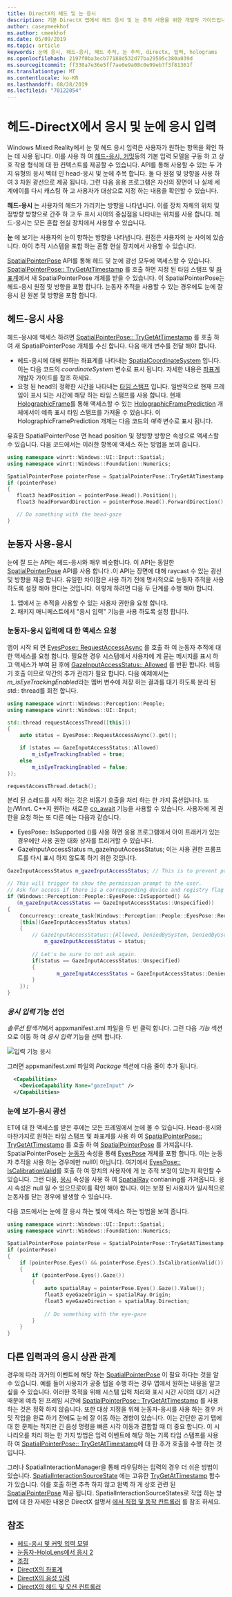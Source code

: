 ```yaml
---
title: DirectX의 헤드 및 눈 응시
description: 기본 DirectX 앱에서 헤드 응시 및 눈 추적 사용을 위한 개발자 가이드입니다.
author: caseymeekhof
ms.author: cmeekhof
ms.date: 05/09/2019
ms.topic: article
keywords: 눈에 응시, 헤드-응시, 헤드 추적, 눈 추적, directx, 입력, holograms
ms.openlocfilehash: 2197f0ba3ecb77188d532d77ba29595c380a039d
ms.sourcegitcommit: ff330a7e36e5ff7ae0e9a08c0e99eb7f3f81361f
ms.translationtype: MT
ms.contentlocale: ko-KR
ms.lasthandoff: 08/28/2019
ms.locfileid: "70122054"
---
```

# <a name="head-gaze-and-eye-gaze-input-in-directx"></a>헤드-DirectX에서 응시 및 눈에 응시 입력

Windows Mixed Reality에서 눈 및 헤드 응시 입력은 사용자가 원하는 항목을 확인 하는 데 사용 됩니다. 이를 사용 하 여 [헤드-응시, 커밋](gaze-and-commit.md)등의 기본 입력 모델을 구동 하 고 상호 작용 형식에 대 한 컨텍스트를 제공할 수 있습니다. API를 통해 사용할 수 있는 두 가지 유형의 응시 벡터 인 head-응시 및 눈에 주목 합니다.  둘 다 원점 및 방향을 사용 하 여 3 차원 광선으로 제공 됩니다. 그런 다음 응용 프로그램은 자신의 장면이 나 실제 세계에이를 다시 캐스팅 하 고 사용자가 대상으로 지정 하는 내용을 확인할 수 있습니다.

**헤드-응시** 는 사용자의 헤드가 가리키는 방향을 나타냅니다. 이를 장치 자체의 위치 및 정방향 방향으로 간주 하 고 두 표시 사이의 중심점을 나타내는 위치를 사용 합니다. 헤드-응시는 모든 혼합 현실 장치에서 사용할 수 있습니다.

**눈** 에 보기는 사용자의 눈이 향하는 방향을 나타냅니다. 원점은 사용자의 눈 사이에 있습니다.  아이 추적 시스템을 포함 하는 혼합 현실 장치에서 사용할 수 있습니다.

[SpatialPointerPose](https://docs.microsoft.com/en-us/uwp/api/Windows.UI.Input.Spatial.SpatialPointerPose) API를 통해 헤드 및 눈에 광선 모두에 액세스할 수 있습니다. [SpatialPointerPose:: TryGetAtTimestamp](https://docs.microsoft.com/en-us/uwp/api/windows.ui.input.spatial.spatialpointerpose.trygetattimestamp) 를 호출 하면 지정 된 타임 스탬프 및 [좌표계](coordinate-systems-in-directx.md)에서 새 SpatialPointerPose 개체를 받을 수 있습니다. 이 SpatialPointerPose는 헤드-응시 원점 및 방향을 포함 합니다. 눈동자 추적을 사용할 수 있는 경우에도 눈에 잘 응시 된 원본 및 방향을 포함 합니다.

## <a name="using-head-gaze"></a>헤드-응시 사용

헤드-응시에 액세스 하려면 [SpatialPointerPose:: TryGetAtTimestamp](https://docs.microsoft.com/en-us/uwp/api/windows.ui.input.spatial.spatialpointerpose.trygetattimestamp) 를 호출 하 여 새 SpatialPointerPose 개체를 수신 합니다. 다음 매개 변수를 전달 해야 합니다.
 - 헤드-응시에 대해 원하는 좌표계를 나타내는 [SpatialCoordinateSystem](https://docs.microsoft.com/en-us/uwp/api/windows.perception.spatial.spatialcoordinatesystem) 입니다. 이는 다음 코드의 *coordinateSystem* 변수로 표시 됩니다. 자세한 내용은 [좌표계](coordinate-systems-in-directx.md) 개발자 가이드를 참조 하세요.
 - 요청 된 head의 정확한 시간을 나타내는 [타임 스탬프](https://docs.microsoft.com/en-us/uwp/api/windows.graphics.holographic.holographicframeprediction.timestamp#Windows_Graphics_Holographic_HolographicFramePrediction_Timestamp) 입니다.  일반적으로 현재 프레임이 표시 되는 시간에 해당 하는 타임 스탬프를 사용 합니다. 현재 [HolographicFrame](https://docs.microsoft.com/en-us/uwp/api/windows.graphics.holographic.holographicframe)를 통해 액세스할 수 있는 [HolographicFramePrediction](https://docs.microsoft.com/en-us/uwp/api/Windows.Graphics.Holographic.HolographicFramePrediction) 개체에서이 예측 표시 타임 스탬프를 가져올 수 있습니다.  이 HolographicFramePrediction 개체는 다음 코드의 *예측* 변수로 표시 됩니다.

 유효한 SpatialPointerPose 면 head position 및 정방향 방향은 속성으로 액세스할 수 있습니다.  다음 코드에서는 이러한 항목에 액세스 하는 방법을 보여 줍니다.

 ```cpp
using namespace winrt::Windows::UI::Input::Spatial;
using namespace winrt::Windows::Foundation::Numerics;

SpatialPointerPose pointerPose = SpatialPointerPose::TryGetAtTimestamp(coordinateSystem, prediction.Timestamp());
if (pointerPose)
{
    float3 headPosition = pointerPose.Head().Position();
    float3 headForwardDirection = pointerPose.Head().ForwardDirection();

    // Do something with the head-gaze
}
```

## <a name="using-eye-gaze"></a>눈동자 사용-응시

눈에 잘 드는 API는 헤드-응시와 매우 비슷합니다.  이 API는 동일한 [SpatialPointerPose](https://docs.microsoft.com/en-us/uwp/api/Windows.UI.Input.Spatial.SpatialPointerPose) API를 사용 합니다 .이 API는 장면에 대해 raycast 수 있는 광선 및 방향을 제공 합니다.  유일한 차이점은 사용 하기 전에 명시적으로 눈동자 추적을 사용 하도록 설정 해야 한다는 것입니다. 이렇게 하려면 다음 두 단계를 수행 해야 합니다.
1. 앱에서 눈 추적을 사용할 수 있는 사용자 권한을 요청 합니다.
2. 패키지 매니페스트에서 "응시 입력" 기능을 사용 하도록 설정 합니다.

### <a name="requesting-access-to-eye-gaze-input"></a>눈동자-응시 입력에 대 한 액세스 요청
앱이 시작 되 면 [EyesPose:: RequestAccessAsync](https://docs.microsoft.com/en-us/uwp/api/windows.perception.people.eyespose.requestaccessasync#Windows_Perception_People_EyesPose_RequestAccessAsync) 를 호출 하 여 눈동자 추적에 대 한 액세스를 요청 합니다. 필요한 경우 시스템에서 사용자에 게 묻는 메시지를 표시 하 고 액세스가 부여 된 후에 [GazeInputAccessStatus:: Allowed](https://docs.microsoft.com/en-us/uwp/api/windows.ui.input.gazeinputaccessstatus) 를 반환 합니다. 비동기 호출 이므로 약간의 추가 관리가 필요 합니다. 다음 예제에서는 *m_isEyeTrackingEnabled*라는 멤버 변수에 저장 하는 결과를 대기 하도록 분리 된 std:: thread를 회전 합니다.

```cpp
using namespace winrt::Windows::Perception::People;
using namespace winrt::Windows::UI::Input;

std::thread requestAccessThread([this]()
{
    auto status = EyesPose::RequestAccessAsync().get();

    if (status == GazeInputAccessStatus::Allowed)
        m_isEyeTrackingEnabled = true;
    else
        m_isEyeTrackingEnabled = false;
});

requestAccessThread.detach();

```
분리 된 스레드를 시작 하는 것은 비동기 호출을 처리 하는 한 가지 옵션입니다.  또는/Winrt. C++지 원하는 새로운 [co_await](https://docs.microsoft.com/en-us/windows/uwp/cpp-and-winrt-apis/concurrency) 기능을 사용할 수 있습니다.
사용자에 게 권한을 요청 하는 또 다른 예는 다음과 같습니다.
-   EyesPose:: IsSupported ()를 사용 하면 응용 프로그램에서 아이 트래커가 있는 경우에만 사용 권한 대화 상자를 트리거할 수 있습니다.
-   GazeInputAccessStatus m_gazeInputAccessStatus; 이는 사용 권한 프롬프트를 다시 표시 하지 않도록 하기 위한 것입니다.

```cpp
GazeInputAccessStatus m_gazeInputAccessStatus; // This is to prevent popping up the permission prompt over and over again.

// This will trigger to show the permission prompt to the user.
// Ask for access if there is a corresponding device and registry flag did not disable it.
if (Windows::Perception::People::EyesPose::IsSupported() &&
   (m_gazeInputAccessStatus == GazeInputAccessStatus::Unspecified))
{ 
    Concurrency::create_task(Windows::Perception::People::EyesPose::RequestAccessAsync()).then(
    [this](GazeInputAccessStatus status)
    {
        // GazeInputAccessStatus::{Allowed, DeniedBySystem, DeniedByUser, Unspecified}
            m_gazeInputAccessStatus = status;
        
        // Let's be sure to not ask again.
        if(status == GazeInputAccessStatus::Unspecified)
        {
                m_gazeInputAccessStatus = GazeInputAccessStatus::DeniedBySystem;    
        }
    });
}

```


### <a name="declaring-the-gaze-input-capability"></a>*응시 입력* 기능 선언

*솔루션 탐색기*에서 appxmanifest.xml 파일을 두 번 클릭 합니다.  그런 다음 *기능* 섹션으로 이동 하 여 *응시 입력* 기능을 선택 합니다. 

![입력 기능 응시](images/gaze-input-capability.png)

그러면 appxmanifest.xml 파일의 *Package* 섹션에 다음 줄이 추가 됩니다.
```xml
  <Capabilities>
    <DeviceCapability Name="gazeInput" />
  </Capabilities>
```

### <a name="getting-the-eye-gaze-ray"></a>눈에 보기-응시 광선
ET에 대 한 액세스를 받은 후에는 모든 프레임에서 눈에 볼 수 있습니다.
Head-응시와 마찬가지로 원하는 타임 스탬프 및 좌표계를 사용 하 여 [SpatialPointerPose:: TryGetAtTimestamp](https://docs.microsoft.com/en-us/uwp/api/windows.ui.input.spatial.spatialpointerpose.trygetattimestamp) 를 호출 하 여 [SpatialPointerPose](https://docs.microsoft.com/en-us/uwp/api/Windows.UI.Input.Spatial.SpatialPointerPose) 를 가져옵니다. SpatialPointerPose는 [눈동자](https://docs.microsoft.com/en-us/uwp/api/windows.ui.input.spatial.spatialpointerpose.eyes) 속성을 통해 [EyesPose](https://docs.microsoft.com/en-us/uwp/api/windows.perception.people.eyespose) 개체를 포함 합니다. 이는 눈동자 추적을 사용 하는 경우에만 null이 아닙니다. 여기에서 [EyesPose:: IsCalibrationValid](https://docs.microsoft.com/en-us/uwp/api/windows.perception.people.eyespose.iscalibrationvalid#Windows_Perception_People_EyesPose_IsCalibrationValid)를 호출 하 여 장치의 사용자에 게 눈 추적 보정이 있는지 확인할 수 있습니다.  그런 다음, [응시](https://docs.microsoft.com/en-us/uwp/api/windows.perception.people.eyespose.gaze#Windows_Perception_People_EyesPose_Gaze) 속성을 사용 하 여 [SpatialRay](https://docs.microsoft.com/en-us/uwp/api/windows.perception.spatial.spatialray) contianing를 가져옵니다. 응시 속성은 null 일 수 있으므로이를 확인 해야 합니다. 이는 보정 된 사용자가 일시적으로 눈동자를 닫는 경우에 발생할 수 있습니다.

다음 코드에서는 눈에 잘 응시 하는 빛에 액세스 하는 방법을 보여 줍니다.

```cpp
using namespace winrt::Windows::UI::Input::Spatial;
using namespace winrt::Windows::Foundation::Numerics;

SpatialPointerPose pointerPose = SpatialPointerPose::TryGetAtTimestamp(coordinateSystem, prediction.Timestamp());
if (pointerPose)
{
    if (pointerPose.Eyes() && pointerPose.Eyes().IsCalibrationValid())
    {
        if (pointerPose.Eyes().Gaze())
        {
            auto spatialRay = pointerPose.Eyes().Gaze().Value();
            float3 eyeGazeOrigin = spatialRay.Origin;
            float3 eyeGazeDirection = spatialRay.Direction;
            
            // Do something with the eye-gaze
        }
    }
}

```

## <a name="correlating-gaze-with-other-inputs"></a>다른 입력과의 응시 상관 관계

경우에 따라 과거의 이벤트에 해당 하는 [SpatialPointerPose](https://docs.microsoft.com/en-us/uwp/api/windows.ui.input.spatial.spatialpointerpose) 이 필요 하다는 것을 알 수 있습니다. 예를 들어 사용자가 공중 탭을 수행 하는 경우 앱에서 원하는 내용을 알고 싶을 수 있습니다. 이러한 목적을 위해 시스템 입력 처리와 표시 시간 사이의 대기 시간 때문에 예측 된 프레임 시간에 [SpatialPointerPose:: TryGetAtTimestamp](https://docs.microsoft.com/en-us/uwp/api/windows.ui.input.spatial.spatialpointerpose.trygetattimestamp) 를 사용 하는 것은 정확 하지 않습니다. 또한 대상 지정을 위해 눈동자-응시를 사용 하는 경우 커밋 작업을 완료 하기 전에도 눈에 잘 이동 하는 경향이 있습니다. 이는 간단한 공기 탭에 대 한 문제는 적지만 긴 음성 명령을 빠른 시각 이동과 결합할 때 더 중요 합니다. 이 시나리오를 처리 하는 한 가지 방법은 입력 이벤트에 해당 하는 기록 타임 스탬프를 사용 하 여 [SpatialPointerPose:: TryGetAtTimestamp](https://docs.microsoft.com/en-us/uwp/api/windows.ui.input.spatial.spatialpointerpose.trygetattimestamp)에 대 한 추가 호출을 수행 하는 것입니다.  

그러나 SpatialInteractionManager을 통해 라우팅하는 입력의 경우 더 쉬운 방법이 있습니다. [SpatialInteractionSourceState](https://docs.microsoft.com/en-us/uwp/api/windows.ui.input.spatial.spatialinteractionsourcestate) 에는 고유한 [TryGetAtTimestamp](https://docs.microsoft.com/en-us/uwp/api/windows.ui.input.spatial.spatialinteractionsourcestate.trygetpointerpose) 함수가 있습니다. 이를 호출 하면 추측 하지 않고 완벽 하 게 상호 관련 된 [SpatialPointerPose](https://docs.microsoft.com/en-us/uwp/api/windows.ui.input.spatial.spatialpointerpose) 제공 됩니다. SpatialInteractionSourceStates로 작업 하는 방법에 대 한 자세한 내용은 DirectX 설명서 [에서 직접 및 동작 컨트롤러](hands-and-motion-controllers-in-directx.md) 를 참조 하세요.

## <a name="see-also"></a>참조
* [헤드-응시 및 커밋 입력 모델](gaze-and-commit.md)
* [눈동자-HoloLens에서 응시 2](eye-tracking.md)
* [조정](calibration.md)
* [DirectX의 좌표계](coordinate-systems-in-directx.md)
* [DirectX의 음성 입력](voice-input-in-directx.md)
* [DirectX의 헤드 및 모션 컨트롤러](hands-and-motion-controllers-in-directx.md)

